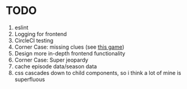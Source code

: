 TODO
====

1. eslint 
2. Logging for frontend
3. CircleCI testing
4. Corner Case: missing clues (see [this game](https://j-archive.com/showgame.php?game_id=5817))
5. Design more in-depth frontend functionality
6. Corner Case: Super jeopardy
7. cache episode data/season data
8. css cascades down to child components, so i think a lot of mine is superfluous